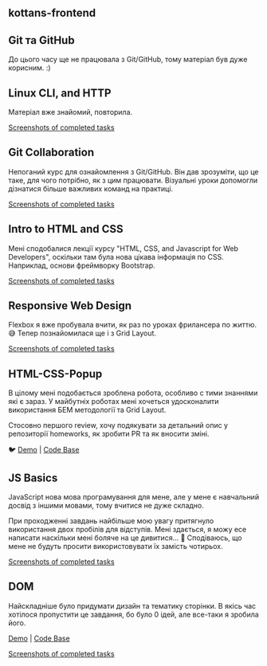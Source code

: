 ## kottans-frontend
## Git та GitHub
До цього часу ще не працювала з Git/GitHub, тому матеріал був дуже корисним. :)

## Linux CLI, and HTTP
Матеріал вже знайомий, повторила.

[Screenshots of completed tasks](https://github.com/AriadnaKravchuk/kottans-frontend/tree/main/task_linux_cli)

## Git Collaboration
Непоганий курс для ознайомлення з Git/GitHub. Він дав зрозуміти, що це таке, для чого потрібно, як з цим працювати. Візуальні уроки допомогли дізнатися більше важливих команд на практиці.

[Screenshots of completed tasks](https://github.com/AriadnaKravchuk/kottans-frontend/tree/main/task_git_collaboration)

## Intro to HTML and CSS
Мені сподобалися лекції курсу "HTML, CSS, and Javascript for Web Developers", оскільки там була нова цікава інформація по CSS.
Наприклад, основи фреймворку Bootstrap.

[Screenshots of completed tasks](https://github.com/AriadnaKravchuk/kottans-frontend/tree/main/task_html_css_intro)

## Responsive Web Design
Flexbox я вже пробувала вчити, як раз по уроках фрилансера по життю. :sweat_smile: Тепер познайомилася ще і з Grid Layout.

[Screenshots of completed tasks](https://github.com/AriadnaKravchuk/kottans-frontend/tree/main/task_responsive_web_design)

## HTML-CSS-Popup
В цілому мені подобається зроблена робота, особливо с тими знаннями які є зараз. У майбутніх роботах мені хочеться удосконалити використання БЕМ методології та Grid Layout.

Стосовно першого review, хочу подякувати за детальний опис у репозиторії homeworks, як зробити PR та як вносити зміні.

:bird:
[Demo](https://ariadnakravchuk.github.io/HTML-CSS-Popup/) | [Code Base](https://github.com/AriadnaKravchuk/HTML-CSS-Popup)

## JS Basics
JavaScript нова мова програмування для мене, але у мене є навчальний досвід з іншими мовами, тому вчитися не дуже складно.

При проходженні завдань найбільше мою увагу притягнуло використання двох пробілів для відступів. Мені здається, я можу есе написати наскільки мені боляче на це дивитися... :see_no_evil: Сподіваюсь, що мене не будуть просити використовувати їх замість чотирьох.

[Screenshots of completed tasks](https://github.com/AriadnaKravchuk/kottans-frontend/tree/main/task_js_basics)

## DOM
Найскладніше було придумати дизайн та тематику сторінки. В якісь час хотілося пропустити це завдання, бо було 0 ідей, але все-таки я зробила його.

[Demo](https://ariadnakravchuk.github.io/DOM) | [Code Base](https://github.com/AriadnaKravchuk/DOM)

[Screenshots of completed tasks](https://github.com/AriadnaKravchuk/kottans-frontend/tree/main/task_js_dom)

